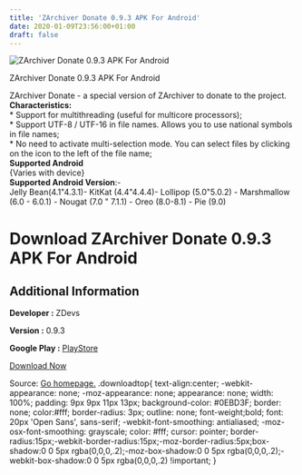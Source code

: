 ```yaml
---
title: 'ZArchiver Donate 0.9.3 APK For Android'
date: 2020-01-09T23:56:00+01:00
draft: false
---
```


![ZArchiver Donate 0.9.3 APK For Android](https://i0.wp.com/apkhome.net/wp-content/uploads/2020/01/ZArchiver-Donate-0.9.3.png "ZArchiver Donate 0.9.3 APK For Android")

  

ZArchiver Donate 0.9.3 APK For Android

ZArchiver Donate - a special version of ZArchiver to donate to the project.  
**Characteristics:**  
\* Support for multithreading (useful for multicore processors);  
\* Support UTF-8 / UTF-16 in file names. Allows you to use national symbols in file names;  
\* No need to activate multi-selection mode. You can select files by clicking on the icon to the left of the file name;  
**Supported Android**  
{Varies with device}  
**Supported Android Version**:-  
Jelly Bean(4.1"4.3.1)- KitKat (4.4"4.4.4)- Lollipop (5.0"5.0.2) - Marshmallow (6.0 - 6.0.1) - Nougat (7.0 " 7.1.1) - Oreo (8.0-8.1) - Pie (9.0)

Download ZArchiver Donate 0.9.3 APK For Android
===============================================

Additional Information
----------------------

**Developer :** ZDevs

**Version :** 0.9.3

**Google Play :** [PlayStore](https://play.google.com/store/apps/details?id=ru.zdevs.zarchiver.pro)

  

[Download Now](https://store4app.co/post/zarchiver-donate-0-9-3-apk-for-android_1578597272)

  
Source: [Go homepage.](https://store4app.co/post/zarchiver-donate-0-9-3-apk-for-android_1578597272) .downloadtop{ text-align:center; -webkit-appearance: none; -moz-appearance: none; appearance: none; width: 100%; padding: 9px 9px 11px 13px; background-color: #0EBD3F; border: none; color:#fff; border-radius: 3px; outline: none; font-weight;bold; font: 20px 'Open Sans', sans-serif; -webkit-font-smoothing: antialiased; -moz-osx-font-smoothing: grayscale; color: #fff; cursor: pointer; border-radius:15px;-webkit-border-radius:15px;-moz-border-radius:5px;box-shadow:0 0 5px rgba(0,0,0,.2);-moz-box-shadow:0 0 5px rgba(0,0,0,.2);-webkit-box-shadow:0 0 5px rgba(0,0,0,.2) !important; }